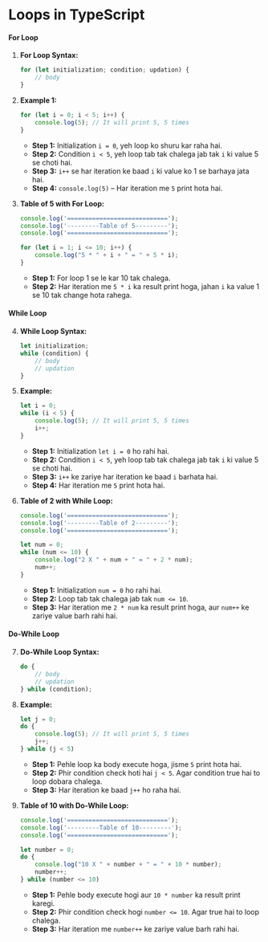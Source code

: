 # Loops in TypeScript

#### For Loop
1. **For Loop Syntax:**
   ```typescript
   for (let initialization; condition; updation) {
       // body
   }
   ```

2. **Example 1:**
   ```typescript
   for (let i = 0; i < 5; i++) {
       console.log(5); // It will print 5, 5 times
   }
   ```
   - **Step 1:** Initialization `i = 0`, yeh loop ko shuru kar raha hai.
   - **Step 2:** Condition `i < 5`, yeh loop tab tak chalega jab tak `i` ki value 5 se choti hai.
   - **Step 3:** `i++` se har iteration ke baad `i` ki value ko 1 se barhaya jata hai.
   - **Step 4:** `console.log(5)` – Har iteration me `5` print hota hai.

3. **Table of 5 with For Loop:**
   ```typescript
   console.log('============================');
   console.log('---------Table of 5---------');
   console.log('============================');
   
   for (let i = 1; i <= 10; i++) {
       console.log("5 * " + i + " = " + 5 * i);
   }
   ```
   - **Step 1:** For loop 1 se le kar 10 tak chalega.
   - **Step 2:** Har iteration me `5 * i` ka result print hoga, jahan `i` ka value 1 se 10 tak change hota rahega.

#### While Loop
4. **While Loop Syntax:**
   ```typescript
   let initialization;
   while (condition) {
       // body
       // updation
   }
   ```

5. **Example:**
   ```typescript
   let i = 0;
   while (i < 5) {
       console.log(5); // It will print 5, 5 times
       i++;
   }
   ```
   - **Step 1:** Initialization `let i = 0` ho rahi hai.
   - **Step 2:** Condition `i < 5`, yeh loop tab tak chalega jab tak `i` ki value 5 se choti hai.
   - **Step 3:** `i++` ke zariye har iteration ke baad `i` barhata hai.
   - **Step 4:** Har iteration me `5` print hota hai.

6. **Table of 2 with While Loop:**
   ```typescript
   console.log('============================');
   console.log('---------Table of 2---------');
   console.log('============================');
   
   let num = 0;
   while (num <= 10) {
       console.log("2 X " + num + " = " + 2 * num);
       num++;
   }
   ```
   - **Step 1:** Initialization `num = 0` ho rahi hai.
   - **Step 2:** Loop tab tak chalega jab tak `num <= 10`.
   - **Step 3:** Har iteration me `2 * num` ka result print hoga, aur `num++` ke zariye value barh rahi hai.

#### Do-While Loop
7. **Do-While Loop Syntax:**
   ```typescript
   do {
       // body
       // updation
   } while (condition);
   ```

8. **Example:**
   ```typescript
   let j = 0;
   do {
       console.log(5); // It will print 5, 5 times
       j++;
   } while (j < 5)
   ```
   - **Step 1:** Pehle loop ka body execute hoga, jisme `5` print hota hai.
   - **Step 2:** Phir condition check hoti hai `j < 5`. Agar condition true hai to loop dobara chalega.
   - **Step 3:** Har iteration ke baad `j++` ho raha hai.

9. **Table of 10 with Do-While Loop:**
   ```typescript
   console.log('============================');
   console.log('---------Table of 10---------');
   console.log('============================');
   
   let number = 0;
   do {
       console.log("10 X " + number + " = " + 10 * number);
       number++;
   } while (number <= 10)
   ```
   - **Step 1:** Pehle body execute hogi aur `10 * number` ka result print karegi.
   - **Step 2:** Phir condition check hogi `number <= 10`. Agar true hai to loop chalega.
   - **Step 3:** Har iteration me `number++` ke zariye value barh rahi hai.
